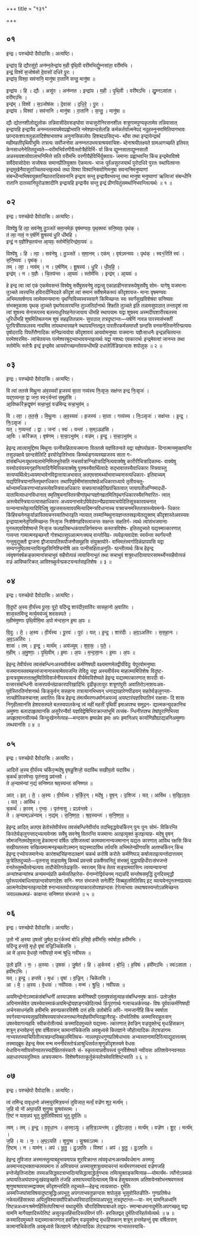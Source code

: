 +++
title = "१३१"

+++


## ०१
इन्द्रः। परुच्छेपो दैवोदासिः। अत्यष्टिः।

इन्द्रा॑य॒ हि द्यौरसु॑रो॒ अन॑म्न॒तेन्द्रा॑य म॒ही पृ॑थि॒वी वरी॑मभिर्द्यु॒म्नसा॑ता॒ वरी॑मभिः ।  
इन्द्रं॒ विश्वे॑ स॒जोष॑सो दे॒वासो॑ दधिरे पु॒रः ।  
इन्द्रा॑य॒ विश्वा॒ सव॑नानि॒ मानु॑षा रा॒तानि॑ सन्तु॒ मानु॑षा ॥

इन्द्रा॑य । हि । द्यौः । असु॑रः । अन॑म्नत । इन्द्रा॑य । म॒ही । पृ॒थि॒वी । वरी॑मऽभिः । द्यु॒म्नऽसा॑ता । वरी॑मऽभिः ।  
इन्द्र॑म् । विश्वे॑ । स॒ऽजोष॑सः । दे॒वासः॑ । द॒धि॒रे॒ । पु॒रः ।  
इन्द्रा॑य । विश्वा॑ । सव॑नानि । मानु॑षा । रा॒तानि॑ । स॒न्तु॒ । मानु॑षा ॥

द्यौः द्योतनशीलोद्युलोकः तन्निवासीदेवसङ्घोवा सचासुरोनिरसनशीलः शत्रूणामपुण्यकृतामेव तन्निवासात् इन्द्रायहि इन्द्रायैव अनम्नतस्वयमेवप्रह्वोभवति नमेश्छान्दसेलङि कर्मकर्तर्यात्मनेपदं नदुहस्नुनमामितियागभावः छान्दसःशपःश्लुःहलादिशेषाभावश्च अनुनासिकलोपः हिशब्दःप्रसिद्भ्य- र्थोवा तथा इन्द्रायेन्द्रार्थं महीमहतीपृथिवीभूमिः तत्रत्यः सर्वोजनोवा अनम्नतउभयत्राश्रयवाचिश- ब्देनाश्रयीलक्ष्यते ग्रामआगच्छति इतिवत् केनसाधनेनेतितदुच्यते—वरीमभिर्वरणीयैःस्तोत्रैर्हविर्भि- र्वा किंच द्युम्नसाताद्युम्नसातौ अन्नस्ययशसोवालाभनिमित्ते सति वरीमभिः वरणीयैर्हविर्भिर्युक्ताय- जमानाः प्रह्वाभवन्ति किंच इन्द्रमेवविश्वे सर्वेदेवासोदेवाः सजोषसः समानप्रीतियुक्ताः ऎकमत्य- भाजः पूर्वंअसुरजयार्थं पुरोदधिरे पुरतः स्थापितवन्तः इन्द्रमुखेनैवासुराञ्चितवन्तइत्यर्थः तथा विश्वा विश्वानिसर्वाणिमनुषा सवनानिमनुष्याणां संबन्धीन्यभिषवयुक्तानिप्रातरादिसवनानि इन्द्राय सन्तु इन्द्रायैवभवन्तु तथा मानुषा मनुष्याणां ऋत्विजां संबन्धीनि रातानि दातव्यानिपुरोडाशादीनि इन्द्रायहि इन्द्रायैव सन्तु इन्द्रं प्रीणयितुंसमर्थानिभवन्त्वित्यर्थः ॥ १ ॥

## ०२
इन्द्रः। परुच्छेपो दैवोदासिः। अत्यष्टिः।

विश्वे॑षु॒ हि त्वा॒ सव॑नेषु तु॒ञ्जते॑ समा॒नमेकं॒ वृष॑मण्यवः॒ पृथ॒क्स्वः॑ सनि॒ष्यवः॒ पृथ॑क् ।  
तं त्वा॒ नावं॒ न प॒र्षणिं॑ शू॒षस्य॑ धु॒रि धी॑महि ।  
इन्द्रं॒ न य॒ज्ञैश्चि॒तय॑न्त आ॒यवः॒ स्तोमे॑भि॒रिन्द्र॑मा॒यवः॑ ॥

विश्वे॑षु । हि । त्वा॒ । सव॑नेषु । तु॒ञ्जते॑ । स॒मा॒नम् । एक॑म् । वृष॑ऽमन्यवः । पृथ॑क् । स्व१॒॑रिति॑ स्वः॑ । स॒नि॒ष्यवः॑ । पृथ॑क् ।  
तम् । त्वा॒ । नाव॑म् । न । प॒र्षणि॑म् । शू॒षस्य॑ । धु॒रि । धी॒म॒हि॒ ।  
इन्द्र॑म् । न । य॒ज्ञैः । चि॒तय॑न्तः । आ॒यवः॑ । स्तोमे॑भिः । इन्द्र॑म् । आ॒यवः॑ ॥

हे इन्द्र त्वा त्वां एकं एकमेवसन्तं विश्वेषु सर्वेषुसवनेषु तद्वत्सु एकाहाहीनसत्ररूपेषुसर्वेषु सोम- यागेषु यजमानाः तुञ्चते त्वरयन्ति हविरादीनिददते कीदृशं त्वां समानं सर्वेषामेकरूपं कीदृशायज- मानाः वृषमण्यवः अभिमतवर्षणाय त्वामेवमन्यमानाः पृथग्विविच्यस्वस्वयागे किमिच्छन्तः स्वः स्वर्गंसुखविशेषंवा सनिष्यवः संभक्तुकामाः पृथक् तुञ्चते पृथगेवत्वरयन्ति तुञ्जतिर्दानार्थः शिक्षति तुञ्चते इति तन्नामसुपाठात् तन्तादृशं त्वा त्वां शूषस्य सेनारूपस्य बलस्यधुरिवहनेतजायाय धीमहि स्थापयामः यद्वा शूषस्य अस्मदीयशारीरबलस्य धुरिधीमहि शुषमितिबलनाम शूषं सहइतितन्नाम- सुपाठात् तत्रदृष्टान्तः—पर्षणिं नावन्न पारस्यसंभक्तीं पूरयित्रींवाफलस्य नावमिव तांयथाभारवहने स्थापयन्तितद्वत् पारतीरकर्मसमाप्तौ छन्दसि वनसनेतिसनेरिन्प्रत्ययः पृषोदरादिः पिपर्तेरौणादिकः सनिप्रत्ययोवा कीदृशावयं आयवोमनुष्याः यजमानाः यज्ञैःसाधनैः इन्द्रन्नचितयन्तः परमेश्वरमिव- त्वांचेतयन्तः परमेश्वरबुद्भ्याभावयन्तइत्यर्थः यद्वा नशब्दः एवकारार्थः इन्द्रमेवत्वां जानन्तः तथा स्तोमेभिः स्तोत्रैः इन्द्रं इन्द्रमेव आयवोगच्छन्तोवयन्धीमहि दधातेर्लिङिछान्दसः शपोलुक् ॥ २ ॥

## ०३
इन्द्रः। परुच्छेपो दैवोदासिः। अत्यष्टिः।

वि त्वा॑ ततस्रे मिथु॒ना अ॑व॒स्यवो॑ व्र॒जस्य॑ सा॒ता गव्य॑स्य निः॒सृजः॒ सक्ष॑न्त इन्द्र निः॒सृजः॑ ।  
यद्ग॒व्यन्ता॒ द्वा जना॒ स्व१॒॑र्यन्ता॑ स॒मूह॑सि ।  
आ॒विष्करि॑क्र॒द्वृष॑णं सचा॒भुवं॒ वज्र॑मिन्द्र सचा॒भुव॑म् ॥

वि । त्वा॒ । त॒त॒स्रे॒ । मि॒थु॒नाः । अ॒व॒स्यवः॑ । व्र॒जस्य॑ । सा॒ता । गव्य॑स्य । निः॒ऽसृजः॑ । सक्ष॑न्तः । इ॒न्द्र॒ । निः॒ऽसृजः॑ ।  
यत् । ग॒व्यन्ता॑ । द्वा । जना॑ । स्वः॑ । यन्ता॑ । स॒म्ऽऊह॑सि ।  
आ॒विः । करि॑क्रत् । वृष॑णम् । स॒चा॒ऽभुव॑म् । वज्र॑म् । इ॒न्द्र॒ । स॒चा॒ऽभुव॑म् ॥

हेइन्द्र त्वात्वामुद्दिश्य मिथुनाः पत्नीसहितायजमानाः विततस्रे यज्ञंवितन्वते यद्वा यज्ञेपयोव्रता- दिनात्मानमुपक्षयन्ति तसुउपक्षये छान्दसेलिटि इरयोरेइतिरेभावः किमर्थङ्गव्यस्यव्रजस्य साता ग- वांसंबन्धिनःयूथस्यलाभेनिमित्तभूतेसति नचसर्वत्राग्निहोत्रादिनित्यवाक्येषु कारीरीचित्रादिकाम्य- वाक्येषु यस्योदयंयस्यगृहानित्यादिनैमित्तिकवाक्येषु पुरुषस्यैवार्थित्वादेः सद्भावात्तस्यैवाधिकारः स्त्रियास्तु सत्यप्यर्थित्वेऽध्ययमाभावेनविद्वात्तायाअभावात् अतएवसामर्थ्याभावाच्चनास्त्यधिकार- इतिवाच्यम् यद्यपिस्त्रियानास्तिपृथगधिकारः तथापिपूर्वमीमांसायांषष्ठेअधिकाराध्याये तृतीयचतु- र्थाभ्यामधिकरणाभ्यांअस्त्येवस्त्रियाअधिकारः सचपत्यासहेतिप्रपंचितत्वात् जायापतीअग्निमादधी- यातामित्याधानविधानात् स्मृतिषुचनास्तिस्त्रीणांपृथग्यज्ञोनव्रतमितिपृथगधिकारस्यैवनिवारित- त्वात् अस्त्येवस्त्रियाःपत्यासहाधिकारः अध्ययनाभावेऽपिवेदंपत्न्यैप्रदायवाचयेदितिसूत्रकारवचनात् पत्न्यन्वास्तेइत्यादिविधिषु सुप्रजसस्त्वावयमित्यादिमन्त्रविधानाच्च यत्रवचनमस्तितत्रास्त्येवमन्त्रे- धिकारः किंहिवचनेनकुर्यान्नास्तिवचनस्यातिभारइति न्यायात् तस्मान्मिथुनायज्ञन्ततस्रइत्येतद्युक्तम् कीदृशास्तेअवस्यवः इन्द्रायात्मनेतृप्तिमिच्छन्तः निःसृजः निःशेषेणहविस्त्यजन्तः सक्षन्तः सक्षतिर्ग- त्यर्थः त्वांसंभजमानाः पुनस्तएवविशेष्यन्ते निःसृजः फलप्रतिबन्धकंपापन्निर्गमयन्तः कस्तत्रविशेष- इतितदुच्यते यद्यस्मात्कारणात् गव्यन्ता गामात्मनइच्छन्तौ गोशब्दात्सुपआत्मनःक्यच् वान्तोयिप्र- त्ययेइत्यवादेशः स्वर्यन्ता स्वर्गंयन्तौ गन्तुमुद्युक्तौ द्वाजना द्वौजायापतिरूपौजनौसमूहसि संयुक्तयोरे- वाभिमतंस्वर्गादिकंप्रापयसि यद्वा सम्यगनुष्ठितवन्तावित्यूहसिनिश्चिनोषि अतः पत्नीसहिताअनुति- ष्ठन्तीत्यर्थः किंच हेइन्द्र त्वंवृषणंवर्षकङ्कामानांसचाभुवं सहैवोत्पन्नं त्वयाविनाभूतं तथा सचाभुवं शत्रुवधादिव्यापारसामर्थ्येनसहैवोत्पन्नं वज्रं आविष्करिक्रत् आविश्ख्कुर्वन्प्रकटयन्वर्तसइतिशेषः ॥ ३ ॥

## ०४
इन्द्रः। परुच्छेपो दैवोदासिः। अत्यष्टिः।

वि॒दुष्टे॑ अ॒स्य वी॒र्य॑स्य पू॒रवः॒ पुरो॒ यदि॑न्द्र॒ शार॑दीर॒वाति॑रः सासहा॒नो अ॒वाति॑रः ।  
शास॒स्तमि॑न्द्र॒ मर्त्य॒मय॑ज्युं शवसस्पते ।  
म॒हीम॑मुष्णाः पृथि॒वीमि॒मा अ॒पो म॑न्दसा॒न इ॒मा अ॒पः ॥

वि॒दुः । ते॒ । अ॒स्य । वी॒र्य॑स्य । पू॒रवः॑ । पुरः॑ । यत् । इ॒न्द्र॒ । शार॑दीः । अ॒व॒ऽअति॑रः । स॒स॒हा॒नः । अ॒व॒ऽअति॑रः ।  
शासः॑ । तम् । इ॒न्द्र॒ । मर्त्य॑म् । अय॑ज्युम् । श॒व॒सः॒ । प॒ते॒ ।  
म॒हीम् । अ॒मु॒ष्णाः॒ । पृ॒थि॒वीम् । इ॒माः । अ॒पः । म॒न्द॒सा॒नः । इ॒माः । अ॒पः ॥

हेइन्द्र तेवीर्यस्य तवसंबन्धिनःअस्यवीर्यस्य कर्मणिषष्ठी वक्ष्यमाणमेतद्वीर्यंविदुः येपूरवोमनुष्याः यजमानास्तवमहत्त्वंजानानास्त्वामेवयजन्ति तेविदुः यद्वा अस्यवीर्यस्य माहात्म्यमितिशेषः विदुष्ट- इत्यत्रयुष्मत्तत्ततक्षुष्वितिविसर्जनीयस्यसत्वं वीर्यमेवविशेष्यते हेइन्द्र यद्यस्मात्कारणात् शारदीः सं- वत्सरसंबन्धिनीः वत्सरपर्यन्तंप्राकारपरिखादिभिः दृढीकृताःपुरः शत्रूणांपुरीः अवातिरोऽनाशयःअव- पूर्वस्तिरतिर्नाशनार्थः किङ्कुर्वन् ससहानः तत्रत्यानभिभवन् धनाद्यपहारेणपीडयन् सहतेर्यङ्लुगन्ता- त्ताच्छीलिकश्चानश् अवातिरः किंच हेइन्द्र तंमर्त्यंमरणधर्माणंअयज्युं अयष्टारंयज्ञविघातिनं राक्षसा- दि शासः निगृहीतवानसि हेशवसस्पते बलस्यपालकेन्द्र त्वं महीं महतीं पृथिवीं इमाअपश्च समुद्रन- द्यात्मकन्युदकानिच अमुष्णाः बलादपहृतवानसि असुरैरन्यैर्वा यज्ञविद्वेषिभिराक्रान्तांभूमिं तत्संब- न्धिनीरपश्च तेषांपुराणिभित्त्वा अपहृतवानसीत्यर्थः किन्दुःखेननेत्याह—मन्दसानः हृष्यन्नेव इमाः अपः इमानिअप् कार्याणिव्रीह्याद्यन्ननिअमुष्णाः लब्धवानसि ॥ ४ ॥

## ०५
इन्द्रः। परुच्छेपो दैवोदासिः। अत्यष्टिः।

आदित्ते॑ अ॒स्य वी॒र्य॑स्य चर्किर॒न्मदे॑षु वृषन्नु॒शिजो॒ यदावि॑थ सखीय॒तो यदावि॑थ ।  
च॒कर्थ॑ का॒रमे॑भ्यः॒ पृत॑नासु॒ प्रव॑न्तवे ।  
ते अ॒न्याम॑न्यां न॒द्यं॑ सनिष्णत श्रव॒स्यन्तः॑ सनिष्णत ॥

आत् । इत् । ते॒ । अ॒स्य । वी॒र्य॑स्य । च॒र्कि॒र॒न् । मदे॑षु । वृ॒ष॒न् । उ॒शिजः॑ । यत् । आवि॑थ । स॒खि॒ऽय॒तः । यत् । आवि॑थ ।  
च॒कर्थ॑ । का॒रम् । ए॒भ्यः॒ । पृत॑नासु । प्रऽव॑न्तवे ।  
ते । अ॒न्याम्ऽअ॑न्याम् । न॒द्य॑म् । स॒नि॒ष्ण॒त॒ । श्र॒व॒स्यन्तः॑ । स॒नि॒ष्ण॒त॒ ॥

हेइन्द्र आदित् अतएव हेतोस्तेवीर्यस्य तवसंबन्धिनेवीर्याय तदभिवृद्धयेचर्किरन् पुनः पुनः सोमं- विकिरन्ति किरतेर्यङ्लुगन्ताद्भ्यत्ययेनशः सर्वेषु सवनेषु वितरन्ति यजमानाः अतइत्युक्तं कुतइत्याह- मदेषु वृषन् सोमजनितमदेषुसत्सु हेकामानां वर्षितः उशिजस्त्वां कामयमानान्यजमानान् यद्यतः कारणात् आविथ रक्षसि किंच सखीयतस्तव सखित्वमात्मनइच्छतोऽस्मान् यद्यस्मादाविथ तर्पयसि अभिमतेनप्रीणयसि अतश्चर्किरन् किंच हेइन्द्र एभ्योयजमानेभ्यः कारंशब्दंसिंहनादलक्षणं चकर्थ करोषि करोतेः कर्मणिघञ् कर्षात्वतइत्यन्तोदात्तत्वम् कुत्रेतितदुच्यते—पृतनासु सङ्ग्रामेषु किमर्थं प्रवन्तवे प्रकर्षेणवनितुं संभक्तुं युद्धायहिधीराःसंभजन्ते वनतेस्तुमर्थेतवेन्प्रत्ययः तादौचेतिगतेःप्रकृति- स्वरत्वम् किंच तेतव सङ्ग्रामवासिनः त्वय्यन्यायन्यां अन्यांश्चान्यांश्च अन्यमन्यंप्रति कर्मव्यतिहारेस- र्वनाम्नोद्विर्वचनम् नद्यन्नदिं सन्तोषसमृद्धिं दुनदिसमृद्धौ पूर्वरूपत्वंबाधित्वाछान्दसोयणादेशः सनि- ष्णत संभजन्ते सनेर्लेटि सिब्बहुलमितिसिप् इट् व्यत्ययेनपुनःश्नाप्रत्ययः आत्मनेपदेष्वनतइत्यादेशे श्नाभ्यस्तयोरातइत्याकारलोपश्छान्दसः टेरेत्वाभावः तथाश्रवस्यन्तोऽन्नमिच्छन्तः जयाल्लब्धमन्नं- काक्षन्तः सनिष्णत संभजन्ते ॥ ५ ॥

## ०६
इन्द्रः। परुच्छेपो दैवोदासिः। अत्यष्टिः।

उ॒तो नो॑ अ॒स्या उ॒षसो॑ जु॒षेत॒ ह्य१॒॑र्कस्य॑ बोधि ह॒विषो॒ हवी॑मभिः॒ स्व॑र्षाता॒ हवी॑मभिः ।  
यदि॑न्द्र॒ हन्त॑वे॒ मृधो॒ वृषा॑ वज्रि॒ञ्चिके॑तसि ।  
आ मे॑ अ॒स्य वे॒धसो॒ नवी॑यसो॒ मन्म॑ श्रुधि॒ नवी॑यसः ॥

उ॒तो इति॑ । नः॒ । अ॒स्याः । उ॒षसः॑ । जु॒षेत॑ । हि । अ॒र्कस्य॑ । बो॒धि॒ । ह॒विषः॑ । हवी॑मऽभिः । स्वः॑ऽसाता । हवी॑मऽभिः ।  
यत् । इ॒न्द्र॒ । हन्त॑वे । मृधः॑ । वृषा॑ । व॒ज्रि॒न् । चिके॑तसि ।  
आ । मे॒ । अ॒स्य । वे॒धसः॑ । नवी॑यसः । मन्म॑ । श्रु॒धि॒ । नवी॑यसः ॥

अयमिन्द्रोनोऽस्माकंसंबन्धिनीं अस्याउषसः कर्मणिषष्ठी एतामुषसंसुत्याहःसंबन्धिनमुषः कालं- उतोजुषेत अपिनामसेवेत उषस्येवास्माकंअयमिन्द्रोयज्ञङ्गच्छेदित्यर्थः हिःपूरणार्थः गत्वाचअर्कस्यह- विषः पूर्ववत्कर्मणिषष्ठी अर्चनसाधनंहविः हवीमभिः हवनप्रकारविशेषैः दत्तं हविः उतोबोधि अपि- नामजानीहि किंच स्वर्षाता स्वर्गस्यान्यस्यसुखविशॆषस्यवासंभजनस्थानेयज्ञेहवीमभिराह्वानैराहू- तोभवेतिशॆषः अस्माभिराहूतःसन् उषस्येवागत्यहविः स्वीकरोतीत्यर्थः कस्मादिदमुच्यते यद्यस्मा- त्कारणात् हेवज्रिन् वज्रयुक्तेन्द्र मृधःहिंसकान् शत्रून् हन्तवेहन्तुं वृषा वर्षितासन् कामानांचिकेतसि अवबुध्यसे कितज्ञाने जौहोत्यादिकः लेट्यडागमः नाभ्यस्तस्याचिपितीत्यत्रछन्दसिबहुलमितिवच- नाल्लघूपधगुणप्रतिषेधाभावः अभ्यस्तानामादिरित्याद्युदात्तत्वम् तस्माद्ब्रूमः हेइन्द्र मेमम मन्म मननीवंस्तोत्रंआश्रुधिसर्वतःश्रृणुकीदृशस्यमे वेधसः मेधाविनःनवीयसोनवतरस्यदीक्षितसंस्कारैः सं- स्कृतत्वान्नवीयस्त्वं पुनर्विशेष्यते नवीयसः अतिशयेननवनवतः अहाधारप्पस्तुतिमतः अत्रयजमान- विशेषणैस्तत्कूर्तुकंस्तोत्रमेवविशिष्टंभवति ॥ ६ ॥

## ०७
इन्द्रः। परुच्छेपो दैवोदासिः। अत्यष्टिः।

त्वं तमि॑न्द्र वावृधा॒नो अ॑स्म॒युर॑मित्र॒यन्तं॑ तुविजात॒ मर्त्यं॒ वज्रे॑ण शूर॒ मर्त्य॑म् ।  
ज॒हि यो नो॑ अघा॒यति॑ शृणु॒ष्व सु॒श्रव॑स्तमः ।  
रि॒ष्टं न याम॒न्नप॑ भूतु दुर्म॒तिर्विश्वाप॑ भूतु दुर्म॒तिः ॥

त्वम् । तम् । इ॒न्द्र॒ । व॒वृ॒धा॒नः । अ॒स्म॒ऽयुः । अ॒मि॒त्र॒ऽयन्त॑म् । तु॒वि॒ऽजा॒त॒ । मर्त्य॑म् । वज्रे॑ण । शू॒र॒ । मर्त्य॑म् ।  
ज॒हि । यः । नः॒ । अ॒घ॒ऽयति॑ । शृ॒णु॒ष्व । सु॒श्रवः॑ऽतमः ।  
रि॒ष्टम् । न । याम॑न् । अप॑ । भू॒तु॒ । दुः॒ऽम॒तिः । विश्वा॑ । अप॑ । भू॒तु॒ । दुः॒ऽम॒तिः ॥

हेइन्द्र तुविजात अस्मत्स्तुत्याबहुभावमापन्न शूरविक्रान्त त्वंववृधानःअत्यर्थंवर्धमानः अस्मयुः अस्मान्त्वद्भक्तान्कामयमानः तं अमित्रयन्तं अस्मासुशत्रुत्वमाचरन्तं मर्त्यंमरणस्वभावं वज्रेणजहि हन्तेर्जइतिजादेशः तस्यअसिद्धवदत्राभादित्यसिद्धत्वाद्धेर्लुगभावः तमित्युक्तङ्कमित्याह—योमर्त्यंम- र्त्योनोऽस्माकं अघायतिअघंपापन्दुःखंवाइच्छति तंजहि अश्वाघस्यादित्यात्वम् किंच हेसुश्रवस्तम अतिशयेनशोभनश्रवणस्त्वं शृणुष्वश्रावयास्मद्वाक्यम् कीदृशन्तदिति तदुच्यते—हेइन्द्र त्वत्प्रसादा- द्दुर्मतिः अस्मज्जिघांसाविषयादुष्टाबुद्धिःअपभूतु अपगताभवतुछान्दसः शपोलुक् भूसुवोस्तिङीति- गुणप्रतिषेधः नकेवलंहिंसारूपा अपितुविश्वासर्वापिक्रोधपरिवादादिरूपाअपभूतु तत्रदृष्टान्तः—या- मन् यामनिअध्वनि रिष्टन्नअध्वनःश्रमेणहिंसितंपरिश्रान्तं यथादुर्मतिः चौरादिविषयाबाधते तद्वद- स्मान्बाधमानादुर्मतिःअपगच्छतु यद्वा यामनि मार्गेयज्ञादिरूपेरिष्टं असुरकृतहिंसादिरूपंविघ्नं परि- हरसितद्वत् दुर्मतिःपरिहर्तव्येत्यर्थः ॥ ७ ॥कस्मादिदमुच्यते यद्यस्मात्कारणात् हवज्रिन् वज्रयुक्तेन्द्र मृधःहिंसकान् शत्रून् हन्तवेहन्तुं वृषा वर्षितासन् कामानांचिकेतसि अवबुध्यसे कितज्ञाने जौहोत्यादिकः लेट्यडागमः नाभ्यस्तस्याचि-